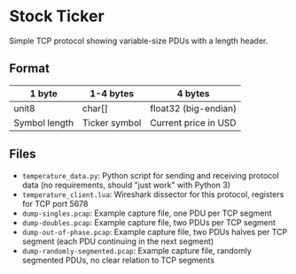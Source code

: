 # Stock Ticker

Simple TCP protocol showing variable-size PDUs with a length header.

## Format

| 1 byte        | 1-4 bytes     | 4 bytes              |
|---------------|---------------|----------------------|
| unit8         | char[]        | float32 (big-endian) |
| Symbol length | Ticker symbol | Current price in USD |

## Files

- `temperature_data.py`: Python script for sending and receiving protocol data (no requirements, should "just work"
  with Python 3)
- `temperature_client.lua`: Wireshark dissector for this protocol, registers for TCP port 5678
- `dump-singles.pcap`: Example capture file, one PDU per TCP segment
- `dump-doubles.pcap`: Example capture file, two PDUs per TCP segment
- `dump-out-of-phase.pcap`: Example capture file, two PDUs halves per TCP segment (each PDU continuing in the next
  segment)
- `dump-randomly-segmented.pcap`: Example capture file, randomly segmented PDUs, no clear relation to TCP segments


